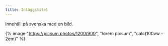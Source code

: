 ```yaml
---
title: Inläggstitel
---
```

Innehåll på svenska med en bild.

{% image "https://picsum.photos/1200/900", "lorem picsum", "calc(100vw - 2em)" %}
